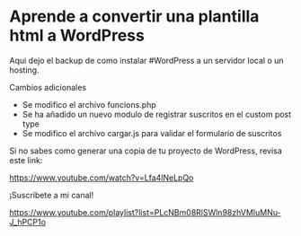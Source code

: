 # Aprende a convertir una plantilla html a WordPress

Aqui dejo el backup de como instalar #WordPress a un servidor local o un hosting.

Cambios adicionales

- Se modifico el archivo funcions.php
- Se ha añadido un nuevo modulo de registrar suscritos en el custom post type
- Se modifico el archivo cargar.js para validar el formulario de suscritos

Si no sabes como generar una copia de tu proyecto de WordPress, revisa este link:

https://www.youtube.com/watch?v=Lfa4lNeLpQo

¡Suscribete a mi canal!

https://www.youtube.com/playlist?list=PLcNBm08RlSWln98zhVMIuMNu-J_hPCP1o